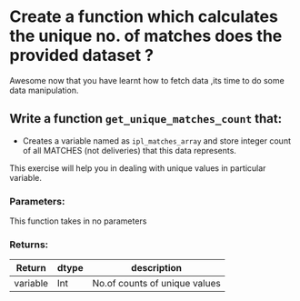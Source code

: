 # Create a function which calculates the unique no. of matches does the provided dataset ?

Awesome now that you have learnt how to fetch data ,its time to do some data manipulation.

## Write a function `get_unique_matches_count` that:
- Creates a variable named as `ipl_matches_array` and store integer count of all MATCHES (not deliveries) that this data represents.

This exercise will help you in dealing with unique values in particular variable.

### Parameters:

This function takes in no parameters

### Returns:

| Return | dtype | description |
| --- | --- | --- |
| variable | Int| No.of counts of unique values |
